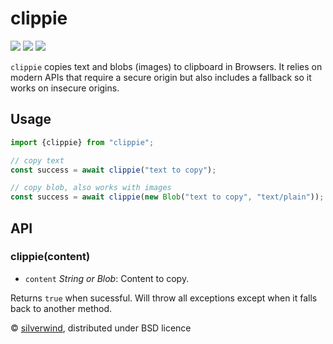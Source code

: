 # clippie
[![](https://img.shields.io/npm/v/clippie.svg?style=flat)](https://www.npmjs.org/package/clippie) [![](https://img.shields.io/npm/dm/clippie.svg)](https://www.npmjs.org/package/clippie) [![](https://img.shields.io/bundlephobia/minzip/clippie.svg)](https://bundlephobia.com/package/clippie)

`clippie` copies text and blobs (images) to clipboard in Browsers. It relies on modern APIs that require a secure origin but also includes a fallback so it works on insecure origins.

## Usage

```js
import {clippie} from "clippie";

// copy text
const success = await clippie("text to copy");

// copy blob, also works with images
const success = await clippie(new Blob("text to copy", "text/plain"));
```

## API
### clippie(content)

- `content` *String or Blob*: Content to copy.

Returns `true` when sucessful. Will throw all exceptions except when it falls back to another method.

© [silverwind](https://github.com/silverwind), distributed under BSD licence
